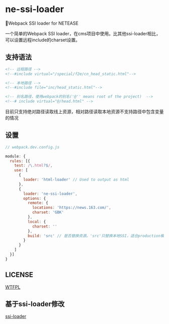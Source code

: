 # ne-ssi-loader

🏈Webpack SSI loader for NETEASE

一个简单的Webpack SSI loader，在cms项目中使用。比其他ssi-loader相比，可以设置远程include的charset设置。

## 支持语法

```html
<!-- 远程路径 -->
<!--#include virtual="/special/f2e/cn_head_static.html"-->

<!-- 本地路径 -->
<!--#include file="inc/head_static.html"-->

<!-- 别名路径，使用webpack的别名('@'' means root of the project)  -->
<!--# include virtual="@/head.html" -->
```

目前只支持绝对路径读取线上资源，相对路径读取本地资源不支持路径中包含变量的情况

## 设置

```js
// webpack.dev.config.js

module: {
  rules: [{
    test: /\.html?$/,
    use: [
      {
        loader: 'html-loader' // Used to output as html
      },
      {
        loader: 'ne-ssi-loader',
        options: {
          remote: {
            locations: 'https://news.163.com/',
            charset: 'GBK'
          },
          local: {
            charset: ''
          },
          build: 'src' // 是否替换资源。'src'只替换本地SSI，适合production模式，'build'只替换远程SSI。默认全部替换，适合dev模式。
        }
      }
    ]
  }]
}
```

## LICENSE

[WTFPL](http://www.wtfpl.net/)

## 基于ssi-loader修改

[ssi-loader](https://www.npmjs.com/package/ssi-loader)
